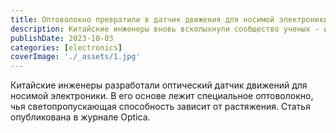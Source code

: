 ```yaml
---
title: Оптоволокно превратили в датчик движения для носимой электроники
description: Китайские инженеры вновь всколыхнули сообщество ученых - изобрели датчик движения на основе оптоволокна
publishDate: 2023-10-03
categories: [electronics]
coverImage: './_assets/1.jpg'
---
```


Китайские инженеры разработали оптический датчик движений для носимой электроники. В его основе лежит специальное оптоволокно, чья светопропускающая способность зависит от растяжения. Статья опубликована в журнале Optica.
